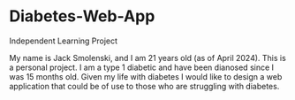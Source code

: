 # Diabetes-Web-App
Independent Learning Project 

My name is Jack Smolenski, and I am 21 years old (as of April 2024). This is a personal project. I am a type 1 diabetic and have been dianosed since I was 15 months old. Given my life with diabetes I would like to design a web application that could be of use to those who are struggling with diabetes.
